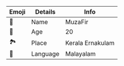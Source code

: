 | Emoji | Details | Info |
| ---- | ---- | ---- |
| 🤵 | Name | MuzaFir |
| 📆 | Age| 20 |
| 🏞️ | Place | Kerala Ernakulam |
| 📣 | Language | Malayalam |
